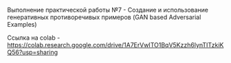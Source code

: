 Выполнение практической работы №7 - Создание и использование генеративных противоречивых примеров (GAN based Adversarial Examples)

Ссылка на colab - https://colab.research.google.com/drive/1A7ErVwITO1BqV5Kzzh6lynTITzkiKQ56?usp=sharing
